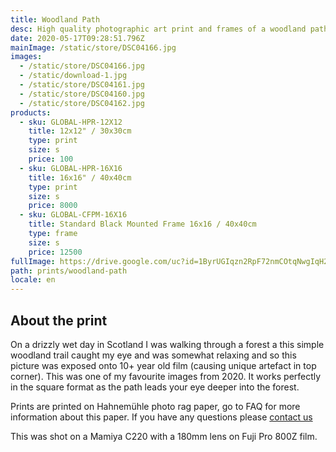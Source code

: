 ```yaml
---
title: Woodland Path
desc: High quality photographic art print and frames of a woodland path in Scotland. Free worldwide shipping
date: 2020-05-17T09:28:51.796Z
mainImage: /static/store/DSC04166.jpg
images:
  - /static/store/DSC04166.jpg
  - /static/download-1.jpg
  - /static/store/DSC04161.jpg
  - /static/store/DSC04160.jpg 
  - /static/store/DSC04162.jpg
products:
  - sku: GLOBAL-HPR-12X12
    title: 12x12" / 30x30cm
    type: print
    size: s
    price: 100
  - sku: GLOBAL-HPR-16X16
    title: 16x16" / 40x40cm
    type: print
    size: s
    price: 8000
  - sku: GLOBAL-CFPM-16X16
    title: Standard Black Mounted Frame 16x16 / 40x40cm
    type: frame
    size: s
    price: 12500
fullImage: https://drive.google.com/uc?id=1ByrUGIqzn2RpF72nmCOtqNwgIqH2-lWY
path: prints/woodland-path
locale: en
---
```

## About the print
On a drizzly wet day in Scotland I was walking through a forest a this simple woodland trail caught my eye and was somewhat relaxing and so this picture was exposed onto 10+ year old film (causing unique artefact in top corner). This was one of my favourite images from 2020. It works perfectly in the square format as the path leads your eye deeper into the forest.

Prints are printed on Hahnemühle photo rag paper, go to FAQ for more information about this paper.
If you have any questions please [contact us](https://tabitraveler.com/contact) 

This was shot on a Mamiya C220 with a 180mm lens on Fuji Pro 800Z film.
